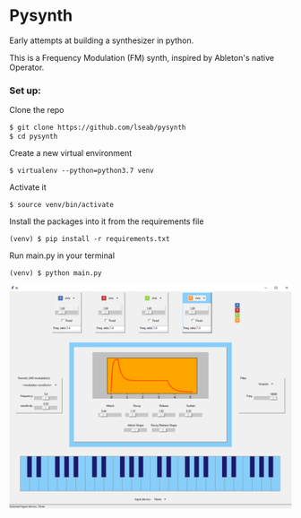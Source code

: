# Pysynth
Early attempts at building a synthesizer in python.

This is a Frequency Modulation (FM) synth, inspired by Ableton's native Operator.

### Set up:
Clone the repo
```console
$ git clone https://github.com/lseab/pysynth
$ cd pysynth
```
Create a new virtual environment
```console
$ virtualenv --python=python3.7 venv
```
Activate it
```console
$ source venv/bin/activate
```
Install the packages into it from the requirements file
```console
(venv) $ pip install -r requirements.txt
```
Run main.py in your terminal
```console
(venv) $ python main.py
```

![Synth screenshot](./images/screenshots/screenshot1.png?raw=true "Screenshot of the synth GUI")
